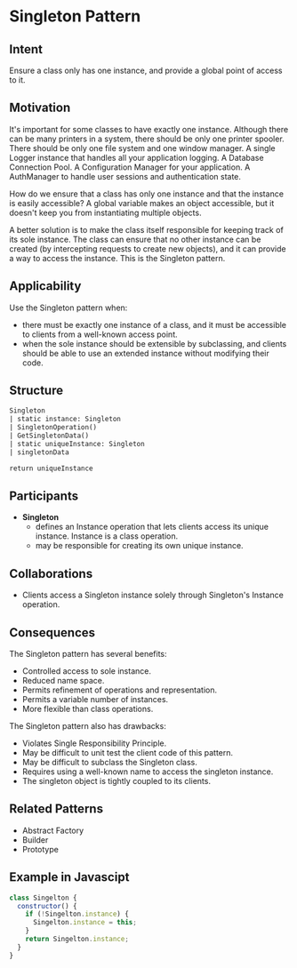 # Singleton Pattern

## Intent

Ensure a class only has one instance, and provide a global point of access to it.

## Motivation

It's important for some classes to have exactly one instance. Although there can be many printers in a system, there should be only one printer spooler. There should be only one file system and one window manager. A single Logger instance that handles all your application logging. A Database Connection Pool. A Configuration Manager for your application. A AuthManager to handle user sessions and authentication state.

How do we ensure that a class has only one instance and that the instance is easily accessible? A global variable makes an object accessible, but it doesn't keep you from instantiating multiple objects.

A better solution is to make the class itself responsible for keeping track of its sole instance. The class can ensure that no other instance can be created (by intercepting requests to create new objects), and it can provide a way to access the instance. This is the Singleton pattern.

## Applicability

Use the Singleton pattern when:

* there must be exactly one instance of a class, and it must be accessible to clients from a well-known access point.
* when the sole instance should be extensible by subclassing, and clients should be able to use an extended instance without modifying their code.

## Structure

```txt
Singleton
| static instance: Singleton
| SingletonOperation()
| GetSingletonData()
| static uniqueInstance: Singleton
| singletonData

return uniqueInstance
```

## Participants

* **Singleton**
  * defines an Instance operation that lets clients access its unique instance. Instance is a class operation.
  * may be responsible for creating its own unique instance.

## Collaborations

* Clients access a Singleton instance solely through Singleton's Instance operation.

## Consequences

The Singleton pattern has several benefits:

* Controlled access to sole instance.
* Reduced name space.
* Permits refinement of operations and representation.
* Permits a variable number of instances.
* More flexible than class operations.

The Singleton pattern also has drawbacks:

* Violates Single Responsibility Principle.
* May be difficult to unit test the client code of this pattern.
* May be difficult to subclass the Singleton class.
* Requires using a well-known name to access the singleton instance.
* The singleton object is tightly coupled to its clients.

## Related Patterns

* Abstract Factory
* Builder
* Prototype

## Example in Javascipt

```javascript
class Singelton {
  constructor() {
    if (!Singelton.instance) {
      Singelton.instance = this;
    }
    return Singelton.instance;
  }
}
```
